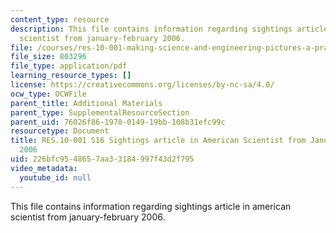 ```yaml
---
content_type: resource
description: This file contains information regarding sightings article in american
  scientist from january-february 2006.
file: /courses/res-10-001-making-science-and-engineering-pictures-a-practical-guide-to-presenting-your-work-spring-2016/226bfc9548657aa33184997f43d2f795_MITRES_10_001S16_JanFeb06.pdf
file_size: 803296
file_type: application/pdf
learning_resource_types: []
license: https://creativecommons.org/licenses/by-nc-sa/4.0/
ocw_type: OCWFile
parent_title: Additional Materials
parent_type: SupplementalResourceSection
parent_uid: 76026f86-1978-0149-19bb-108b31efc99c
resourcetype: Document
title: RES.10-001 S16 Sightings article in American Scientist from January-February
  2006
uid: 226bfc95-4865-7aa3-3184-997f43d2f795
video_metadata:
  youtube_id: null
---
```

This file contains information regarding sightings article in american scientist from january-february 2006.